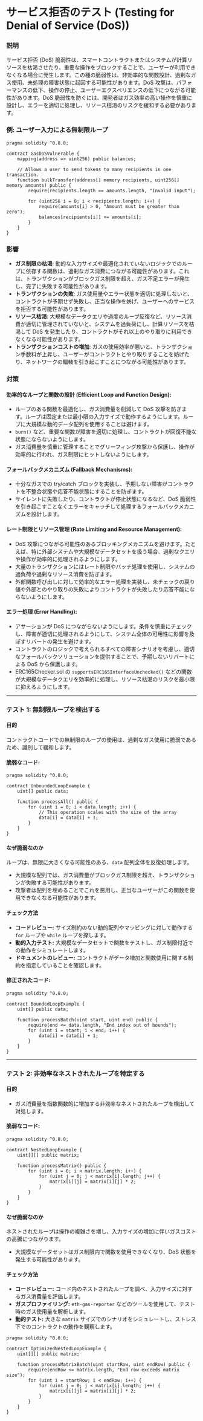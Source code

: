 # サービス拒否のテスト (Testing for Denial of Service (DoS))


### **説明**

サービス拒否 (DoS) 脆弱性は、スマートコントラクトまたはシステムが計算リソースを枯渇させたり、重要な操作をブロックすることで、ユーザーが利用できなくなる場合に発生します。この種の脆弱性は、非効率的な関数設計、過剰なガス使用、未処理の障害状態に起因する可能性があります。DoS 攻撃は、パフォーマンスの低下、操作の停止、ユーザーエクスペリエンスの低下につながる可能性があります。DoS 脆弱性を防ぐには、開発者はガス効率の高い操作を慎重に設計し、エラーを適切に処理し、リソース枯渇のリスクを緩和する必要があります。

### **例: ユーザー入力による無制限ループ**

```solidity
pragma solidity ^0.8.0;

contract GasDoSVulnerable {
    mapping(address => uint256) public balances;

    // Allows a user to send tokens to many recipients in one transaction.
    function bulkTransfer(address[] memory recipients, uint256[] memory amounts) public {
        require(recipients.length == amounts.length, "Invalid input");

        for (uint256 i = 0; i < recipients.length; i++) {
            require(amounts[i] > 0, "Amount must be greater than zero");
            balances[recipients[i]] += amounts[i];
        }
    }
}
```
### **影響**

- **ガス制限の枯渇**: 動的な入力サイズや最適化されていないロジックでのループに依存する関数は、過剰なガス消費につながる可能性があります。これは、トランザクションがブロックガス制限を超え、ガス不足エラーが発生し、完了に失敗する可能性があります。
- **トランザクションの失敗**: ガス使用量やエラー状態を適切に処理しないと、コントラクトが予期せず失敗し、正当な操作を妨げ、ユーザーへのサービスを拒否する可能性があります。
- **リソース枯渇**: 大規模なデータクエリや過度のループ反復など、リソース消費が適切に管理されていないと、システムを過負荷にし、計算リソースを枯渇して DoS を発生したり、コントラクトがそれ以上のやり取りに利用できなくなる可能性があります。
- **トランザクションコストの増加**: ガスの使用効率が悪いと、トランザクション手数料が上昇し、ユーザーがコントラクトとやり取りすることを妨げたり、ネットワークの輻輳を引き起こすことにつながる可能性があります。

### **対策**

#### 効率的なループと関数の設計 (Efficient Loop and Function Design):

- ループのある関数を最適化し、ガス消費量を削減して DoS 攻撃を防ぎます。ループは固定または最小限の入力サイズで動作するようにします。ループに大規模な動的データ配列を使用することは避けます。
- `burn()` など、重要な関数が障害を適切に処理し、コントラクトが回復不能な状態にならないようにします。
- ガス消費量を慎重に管理することでグリーフィング攻撃から保護し、操作が効率的に行われ、ガス制限にヒットしないようにします。

#### フォールバックメカニズム (Fallback Mechanisms):

- 十分なガスでの try/catch ブロックを実装し、予期しない障害がコントラクトを不整合状態や応答不能状態にすることを防ぎます。
- サイレントに失敗したり、コントラクトが停止状態になるなど、DoS 脆弱性を引き起こすことなくエラーをキャッチして処理するフォールバックメカニズムを設計します。

#### レート制限とリソース管理 (Rate Limiting and Resource Management):

- DoS 攻撃につながる可能性のあるブロッキングメカニズムを避けます。たとえば、特に外部システムや大規模なデータセットを扱う場合、過剰なクエリや操作が効率的に処理されるようにします。
- 大量のトランザクションにはレート制限やバッチ処理を使用し、システムの過負荷や過剰なリソース消費を防ぎます。
- 外部関数呼び出しに対して効率的なエラー処理を実装し、未チェックの戻り値や外部とのやり取りの失敗によりコントラクトが失敗したり応答不能にならないようにします。

#### エラー処理 (Error Handling):

- アサーションが DoS につながらないようにします。条件を慎重にチェックし、障害が適切に処理されるようにして、システム全体の可用性に影響を及ぼすリバートの発生を避けます。
- コントラクトのロジックで考えられるすべての障害シナリオを考慮し、適切なフォールバックソリューションを提供することで、予期しないリバートによる DoS から保護します。
- ERC165Checker.sol の `supportsERC165InterfaceUnchecked()` などの関数が大規模なデータクエリを効率的に処理し、リソース枯渇のリスクを最小限に抑えるようにします。

---


### **テスト 1: 無制限ループを検出する**

#### **目的**
コントラクトコードでの無制限のループの使用は、過剰なガス使用に脆弱であるため、識別して緩和します。

#### 脆弱なコード:
```solidity
pragma solidity ^0.8.0;

contract UnboundedLoopExample {
    uint[] public data;

    function processAll() public {
        for (uint i = 0; i < data.length; i++) {
            // This operation scales with the size of the array
            data[i] = data[i] + 1;
        }
    }
}
```

#### **なぜ脆弱なのか**

ループは、無限に大きくなる可能性のある、`data` 配列全体を反復処理します。
- 大規模な配列では、ガス消費量がブロックガス制限を超え、トランザクションが失敗する可能性があります。
- 攻撃者は配列を埋めることでこれを悪用し、正当なユーザーがこの関数を使用できなくなる可能性があります。

#### **チェック方法**
- **コードレビュー:** サイズ制約のない動的配列やマッピングに対して動作する `for` ループや `while` ループを探します。
- **動的入力テスト:** 大規模なデータセットで関数をテストし、ガス制限付近での動作をシミュレートします。
- **ドキュメントのレビュー:** コントラクトがデータ増加と関数使用に関する制約を指定していることを確認します。


#### 修正されたコード:

```solidity
pragma solidity ^0.8.0;

contract BoundedLoopExample {
    uint[] public data;

    function processBatch(uint start, uint end) public {
        require(end <= data.length, "End index out of bounds");
        for (uint i = start; i < end; i++) {
            data[i] = data[i] + 1;
        }
    }
}
```

---

### **テスト 2: 非効率なネストされたループを特定する**

#### **目的**
- ガス消費量を指数関数的に増加する非効率なネストされたループを検出して対処します。


#### 脆弱なコード:

```solidity
pragma solidity ^0.8.0;

contract NestedLoopExample {
    uint[][] public matrix;

    function processMatrix() public {
        for (uint i = 0; i < matrix.length; i++) {
            for (uint j = 0; j < matrix[i].length; j++) {
                matrix[i][j] = matrix[i][j] * 2;
            }
        }
    }
}
```

#### **なぜ脆弱なのか**

ネストされたループは操作の複雑さを増し、入力サイズの増加に伴いガスコストの高騰につながります。
- 大規模なデータセットはガス制限内で関数を使用できなくなり、DoS 状態を発生する可能性があります。

#### **チェック方法**
- **コードレビュー:** コード内のネストされたループを調べ、入力サイズに対するガス消費量を評価します。
- **ガスプロファイリング:** `eth-gas-reporter` などのツールを使用して、テスト時のガス使用量を解析します。
- **動的テスト:** 大きな `matrix` サイズでのシナリオをシミュレートし、ストレス下でのコントラクトの動作を観察します。

```solidity
pragma solidity ^0.8.0;

contract OptimizedNestedLoopExample {
    uint[][] public matrix;

    function processMatrixBatch(uint startRow, uint endRow) public {
        require(endRow <= matrix.length, "End row exceeds matrix size");
        for (uint i = startRow; i < endRow; i++) {
            for (uint j = 0; j < matrix[i].length; j++) {
                matrix[i][j] = matrix[i][j] * 2;
            }
        }
    }
}
```
